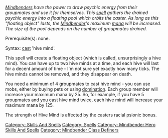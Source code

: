 *[Mindbenders](:Category:_Mindbenders.md "wikilink") have the power to
draw psychic energy from their groupmates and use it for themselves.
This [spell](:Category:_Spells.md "wikilink") gathers the drained
psychic energy into a floating pool which orbits the caster. As long as
this "floating object" lasts, the
[Mindbender](:Category:_Mindbenders.md "wikilink")'s maximum
[mana](Mana_Points.md "wikilink") will be increased. The size of the
pool depends on the number of groupmates drained.*

Prerequisite(s): none.

Syntax: [cast](Cast.md "wikilink") 'hive mind'.

This spell will create a floating object (which is called,
unsurprisingly a hive mind). You can have up to two hive minds at a
time, and each hive will last for a decent amount of time - I'm not sure
yet exactly how many ticks. The hive minds cannot be removed, and they
disappear on death.

You need a minimum of 4 groupmates to cast hive mind - you can use mobs,
either by buying pets or using [domination](domination "wikilink"). Each
group member will increase your maximum mana by 25. So, for example, if
you have 5 groupmates and you cast hive mind twice, each hive mind will
increase your maximum mana by 125.

The strength of Hive Mind is affected by the casters racial psionic
bonus.

[Category: Skills And Spells](Category:_Skills_And_Spells "wikilink")
[Category: Spells](Category:_Spells "wikilink") [Category: Mindbender
Hero Skills And
Spells](Category:_Mindbender_Hero_Skills_And_Spells "wikilink")
[Category: Mindbender Class
Definers](Category:_Mindbender_Class_Definers "wikilink")
